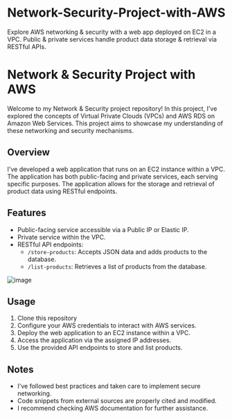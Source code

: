 # Network-Security-Project-with-AWS
Explore AWS networking &amp; security with a web app deployed on EC2 in a VPC. Public &amp; private services handle product data storage &amp; retrieval via RESTful APIs.

# Network & Security Project with AWS

Welcome to my Network & Security project repository! In this project, I've explored the concepts of Virtual Private Clouds (VPCs) and AWS RDS on Amazon Web Services. This project aims to showcase my understanding of these networking and security mechanisms.

## Overview
I've developed a web application that runs on an EC2 instance within a VPC. The application has both public-facing and private services, each serving specific purposes. The application allows for the storage and retrieval of product data using RESTful endpoints.

## Features
- Public-facing service accessible via a Public IP or Elastic IP.
- Private service within the VPC.
- RESTful API endpoints:
  - `/store-products`: Accepts JSON data and adds products to the database.
  - `/list-products`: Retrieves a list of products from the database.

 ![image](https://github.com/AlagappanVeerappan32/Network-Security-Project-with-AWS/assets/133504573/3382e51e-e0a1-48ce-af0a-3eabb704397b)


## Usage
1. Clone this repository
2. Configure your AWS credentials to interact with AWS services.
3. Deploy the web application to an EC2 instance within a VPC.
4. Access the application via the assigned IP addresses.
5. Use the provided API endpoints to store and list products.

## Notes
- I've followed best practices and taken care to implement secure networking.
- Code snippets from external sources are properly cited and modified.
- I recommend checking AWS documentation for further assistance.

